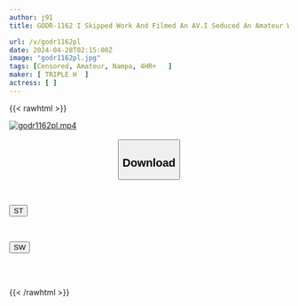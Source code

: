 ```yaml
---
author: j91
title: GODR-1162 I Skipped Work And Filmed An AV.I Seduced An Amateur Woman Who Was Recruiting On SNS And Carefully Selected The Sex That Was Filmed On Camera.

url: /v/godr1162pl
date: 2024-04-28T02:15:00Z
image: "godr1162pl.jpg"
tags: [Censored, Amateur, Nampa, 4HR+	]
maker: [ TRIPLE H  ]
actress: [ ]
---
```



{{< rawhtml >}}

<div class="video" data-videoid="3o7Zk7yvWAHdQaK">
    <a href="javascript:;">
        <img src="/v/godr1162pl/godr1162pl.jpg" width="WIDTH" height="HEIGHT" alt="godr1162pl.mp4" loading="lazy">
    </a>
</div>

<script type="text/javascript" src="https://j91.asia/asset/on-demand-st.js"></script>

<br>
  <link rel="stylesheet" href="https://j91.asia/asset/bs5.css">
  
  <center>
  <button class="btn btn-primary" type="button" data-bs-toggle="collapse" data-bs-target=".multi-collapse" aria-expanded="false" aria-controls="multiCollapseExample1 multiCollapseExample2"><h2>Download</h2></button></center>
</p>
<div class="row">
  <div class="col">
    <div class="collapse multi-collapse" id="multiCollapseExample1">
      <div class="card card-body">
	      	      <br>
<div class="buttons">  
<p><a href="https://streamtape.to/v/3o7Zk7yvWAHdQaK" target="_blank"><button class="btn-hover color-3"><i class="fa fa-download"></i> ST</button></a></p></div>
    </div>
  </div>
</div>
  <div class="col">
    <div class="collapse multi-collapse" id="multiCollapseExample2">
      <div class="card card-body">
	      <br>
<div class="buttons">
<p><a href="https://swhoi.com/g9qbnvbrrj9v" target="_blank"><button class="btn-hover color-8"><i class="fa fa-download"></i> SW</button></a></p></div>
<br><br>
      </div>
    </div>
  </div>
</div>

{{< /rawhtml >}}